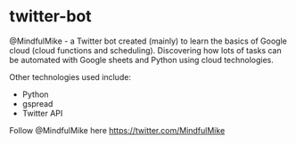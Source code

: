 # twitter-bot
@MindfulMike - a Twitter bot created (mainly) to learn the basics of Google cloud (cloud functions and scheduling). Discovering how lots of tasks can be automated with Google sheets and Python using cloud technologies.

Other technologies used include:
- Python
- gspread
- Twitter API

Follow @MindfulMike here https://twitter.com/MindfulMike
